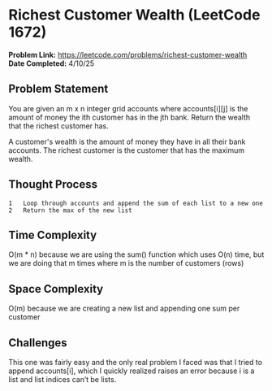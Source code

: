 # Richest Customer Wealth (LeetCode 1672)
**Problem Link:** https://leetcode.com/problems/richest-customer-wealth
**Date Completed:** 4/10/25

## Problem Statement
You are given an m x n integer grid accounts where accounts[i][j] is the amount of money the i​​​​​​​​​​​th​​​​ customer has in the j​​​​​​​​​​​th​​​​ bank. Return the wealth that the richest customer has.

A customer's wealth is the amount of money they have in all their bank accounts. The richest customer is the customer that has the maximum wealth.

## Thought Process
	1	Loop through accounts and append the sum of each list to a new one
	2	Return the max of the new list

## Time Complexity
O(m * n) because we are using the sum() function which uses O(n) time, but we are doing that m times where m is the number of customers (rows)

## Space Complexity
O(m) because we are creating a new list and appending one sum per customer 

## Challenges
This one was fairly easy and the only real problem I faced was that I tried to append accounts[i], which I quickly realized raises an error because i is a list and list indices can’t be lists.